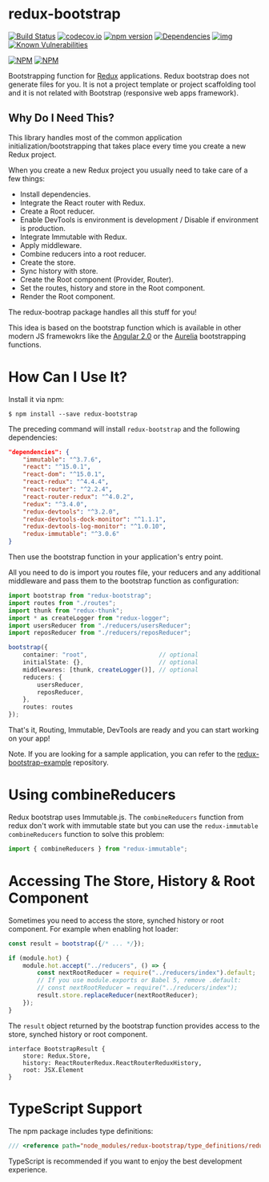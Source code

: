 # redux-bootstrap
[![Build Status](https://travis-ci.org/remojansen/redux-bootstrap.svg?branch=master)](https://travis-ci.org/remojansen/redux-bootstrap)
[![codecov.io](https://codecov.io/github/remojansen/redux-bootstrap/coverage.svg?branch=master)](https://codecov.io/github/remojansen/redux-bootstrap?branch=master)
[![npm version](https://badge.fury.io/js/redux-bootstrap.svg)](https://badge.fury.io/js/redux-bootstrap)
[![Dependencies](https://david-dm.org/remojansen/redux-bootstrap.svg)](https://david-dm.org/remojansen/redux-bootstrap#info=dependencies)
[![img](https://david-dm.org/remojansen/redux-bootstrap/dev-status.svg)](https://david-dm.org/remojansen/redux-bootstrap/#info=devDependencies)
[![Known Vulnerabilities](https://snyk.io/test/github/remojansen/redux-bootstrap/badge.svg)](https://snyk.io/test/github/remojansen/redux-bootstrap)


[![NPM](https://nodei.co/npm/redux-bootstrap.png?downloads=true&downloadRank=true)](https://nodei.co/npm/redux-bootstrap/)
[![NPM](https://nodei.co/npm-dl/redux-bootstrap.png?months=9&height=3)](https://nodei.co/npm/redux-bootstrap/)

Bootstrapping function for [Redux](https://github.com/reactjs/redux) applications. Redux bootstrap does not generate files for you. 
It is not a project template or project scaffolding tool and it is not related with Bootstrap (responsive web apps framework).

## Why Do I Need This?
This library handles most of the common application initialization/bootstrapping that takes place every time you create a new Redux project.

When you create a new Redux project you usually need to take care of a few things:

- Install dependencies.
- Integrate the React router with Redux.
- Create a Root reducer.
- Enable DevTools is environment is development / Disable if environment is production.
- Integrate Immutable with Redux.
- Apply middleware.
- Combine reducers into a root reducer.
- Create the store.
- Sync history with store.
- Create the Root component (Provider, Router).
- Set the routes, history and store in the Root component.
- Render the Root component.

The redux-bootrap package handles all this stuff for you! 

This idea is based on the bootstrap function which is available in other modern JS framewokrs like the 
[Angular 2.0](https://angular.io/docs/ts/latest/api/platform/browser/bootstrap-function.html) or the
[Aurelia](http://aurelia.io/docs.html#/aurelia/bootstrapper/1.0.0-beta.1.2.0/doc/api/overview) bootstrapping functions.

# How Can I Use It?

Install it via npm:

```
$ npm install --save redux-bootstrap
```

The preceding command will install `redux-bootstrap` and the following dependencies:

```json
"dependencies": {
    "immutable": "^3.7.6",
    "react": "^15.0.1",
    "react-dom": "^15.0.1",
    "react-redux": "^4.4.4",
    "react-router": "^2.2.4",
    "react-router-redux": "^4.0.2",
    "redux": "^3.4.0",
    "redux-devtools": "^3.2.0",
    "redux-devtools-dock-monitor": "^1.1.1",
    "redux-devtools-log-monitor": "^1.0.10",
    "redux-immutable": "^3.0.6"
}
```
 
Then use the bootstrap function in your application's entry point.

All you need to do is import you routes file, your reducers and any additional middleware 
and pass them to the bootstrap function as configuration:

```ts
import bootstrap from "redux-bootstrap";
import routes from "./routes";
import thunk from "redux-thunk";
import * as createLogger from "redux-logger";
import usersReducer from "./reducers/usersReducer";
import reposReducer from "./reducers/reposReducer";

bootstrap({
    container: "root",                    // optional
    initialState: {},                     // optional
    middlewares: [thunk, createLogger()], // optional
    reducers: {
        usersReducer,
        reposReducer,
    },
    routes: routes
});
```

That's it, Routing, Immutable, DevTools are ready and you can start working on your app! 

Note. If you are looking for a sample application, you can refer to the [redux-bootstrap-example](https://github.com/remojansen/redux-bootstrap-example) repository.

# Using combineReducers
Redux bootstrap uses Immutable.js. The `combineReducers` function from redux don't work with immutable state but you can use the `redux-immutable` `combineReducers` function to solve this problem:

```ts
import { combineReducers } from "redux-immutable";
```

# Accessing The Store, History & Root Component
Sometimes you need to access the store, synched history or root component. For example when enabling hot loader:

```ts
const result = bootstrap({/* ... */});

if (module.hot) {
    module.hot.accept("../reducers", () => {
        const nextRootReducer = require("../reducers/index").default;
        // If you use module.exports or Babel 5, remove .default:
        // const nextRootReducer = require("../reducers/index");
        result.store.replaceReducer(nextRootReducer);
    });
}
```
The `result` object returned by the bootstrap function provides access to the store, synched history or root component.

```
interface BootstrapResult {
    store: Redux.Store,
    history: ReactRouterRedux.ReactRouterReduxHistory,
    root: JSX.Element
}
```

# TypeScript Support
The npm package includes type definitions:

```ts
/// <reference path="node_modules/redux-bootstrap/type_definitions/redux-bootstrap/redux-bootstrap.d.ts" />
```

TypeScript is recommended if you want to enjoy the best development experience.
